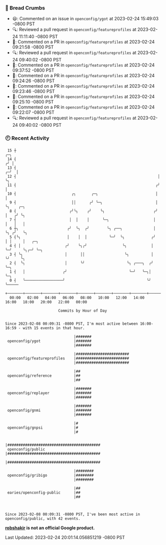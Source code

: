 ### 🍞 Bread Crumbs

 * 😃: Commented on an issue in `openconfig/ygot` at 2023-02-24 15:49:03 -0800 PST
 * 🔍: Reviewed a pull request in  `openconfig/featureprofiles` at 2023-02-24 11:11:40 -0800 PST
 * 💬: Commented on a PR in  `openconfig/featureprofiles` at 2023-02-24 09:21:58 -0800 PST
 * 🔍: Reviewed a pull request in  `openconfig/featureprofiles` at 2023-02-24 09:40:02 -0800 PST
 * 💬: Commented on a PR in  `openconfig/featureprofiles` at 2023-02-24 09:37:52 -0800 PST
 * 💬: Commented on a PR in  `openconfig/featureprofiles` at 2023-02-24 09:24:26 -0800 PST
 * 💬: Commented on a PR in  `openconfig/featureprofiles` at 2023-02-24 09:23:46 -0800 PST
 * 💬: Commented on a PR in  `openconfig/featureprofiles` at 2023-02-24 09:25:10 -0800 PST
 * 💬: Commented on a PR in  `openconfig/featureprofiles` at 2023-02-24 09:22:07 -0800 PST
 * 🔍: Reviewed a pull request in  `openconfig/featureprofiles` at 2023-02-24 09:40:02 -0800 PST

### 🕘 Recent Activity
```
 15 ┼                                                                   ╭─╮
 14 ┤                                                                  ╭╯ │
 13 ┤                                                                ╭─╯  │
 12 ┤                                                                │    ╰╮
 11 ┤                                                               ╭╯     │
 10 ┤                         ╭╮       ╭─╮                          │      │
  9 ┤                         ││      ╭╯ ╰─╮                        │      ╰╮    ╭─╮
  8 ┤                        ╭╯╰╮    ╭╯    ╰╮                      ╭╯       │   ╭╯ ╰╮
  7 ┤                        │  │    │      ╰─╮                    │        │   │   │
  6 ┼╮                      ╭╯  ╰╮  ╭╯        ╰╮ ╭──╮              │        ╰╮ ╭╯   ╰╮
  5 ┤╰╮                     │    │  │          ╰─╯  ╰╮            ╭╯         │ │     │   ╭─╮
  4 ┤ │                    ╭╯    ╰╮╭╯                ╰╮           │          ╰─╯     ╰╮╭─╯ ╰─╮
  3 ┤ ╰╮                   │      ││                  ╰╮          │                   ╰╯     ╰╮
  2 ┤  ╰╮                  │      ╰╯                   ╰╮ ╭───╮  ╭╯                           ╰─╮
  1 ┤   │                 ╭╯                            ╰─╯   ╰─╮│                              ╰─╮
  0 ┤   ╰─────────────────╯                                     ╰╯                                ╰─────
    +───────+───────+───────+───────+───────+───────+───────+───────+───────+───────+───────+───────+────
  00:00   02:00   04:00   06:00   08:00   10:00   12:00   14:00   16:00   18:00   20:00   22:00   00:00   

						Commits by Hour of Day


Since 2023-02-08 00:09:31 -0800 PST, I'm most active between 16:00-16:59 - with 15 events in that hour.

```



```
                               |#######
 openconfig/ygot               |#######
                               |#######

                               |########################
 openconfig/featureprofiles    |########################
                               |########################

                               |##
 openconfig/reference          |##
                               |##

                               |#######
 openconfig/replayer           |#######
                               |#######

                               |#######
 openconfig/gnmi               |#######
                               |#######

                               |#
 openconfig/gnpsi              |#
                               |#

                               |##########################################
 openconfig/public             |##########################################
                               |##########################################

                               |########
 openconfig/gribigo            |########
                               |########

                               |##
 earies/openconfig-public      |##
                               |##



Since 2023-02-08 00:09:31 -0800 PST, I've been most active in openconfig/public, with 42 events.

```
**[robshakir](mailto:robjs@google.com) is not an official Google product.**  


Last Updated: 2023-02-24 20:01:14.056851219 -0800 PST
